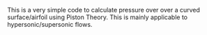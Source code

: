 This is a very simple code to calculate pressure over over a curved surface/airfoil using Piston Theory. This is mainly applicable to hypersonic/supersonic flows.
